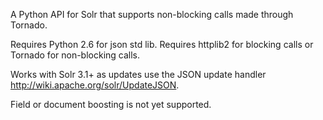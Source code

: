 A Python API for Solr that supports non-blocking calls made through Tornado.

Requires Python 2.6 for json std lib.
Requires httplib2 for blocking calls or Tornado for non-blocking calls.

Works with Solr 3.1+ as updates use the JSON update handler http://wiki.apache.org/solr/UpdateJSON.

Field or document boosting is not yet supported.